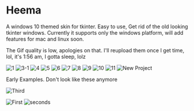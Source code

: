 # Heema
A windows 10 themed skin for tkinter. Easy to use, Get rid of the old looking tkinter windows. Currently it supports only the windows platform, will add features for mac and linux soon.


The Gif quality is low, apologies on that. I'll reupload them once I get time, lol, it's 1:56 am, I gotta sleep, lolz



![1](https://user-images.githubusercontent.com/59841219/179610292-904e5db3-e5b0-4c84-83cb-4625df1b9943.gif)
![3-1](https://user-images.githubusercontent.com/59841219/179610448-a6235b28-f2f5-4a27-9723-06271ccc41b5.gif)
![4](https://user-images.githubusercontent.com/59841219/179610474-9c8f09e6-1c4d-48a2-8851-cb86aadb11cd.gif)
![5](https://user-images.githubusercontent.com/59841219/179610477-bb67a4d2-5622-43f3-8ccc-fbccafc102cd.gif)
![6](https://user-images.githubusercontent.com/59841219/179610493-cb7ed057-7a2d-41ea-a44d-4e6d44b028db.gif)
![7](https://user-images.githubusercontent.com/59841219/179610505-f52096b5-f047-431e-a277-501b7e296546.gif)
![8](https://user-images.githubusercontent.com/59841219/179610519-0585228e-336f-4463-9ac0-e8b3377f352c.gif)
![9](https://user-images.githubusercontent.com/59841219/179610533-fdcd0c8f-efb6-432b-a659-10091b061c4c.gif)
![10](https://user-images.githubusercontent.com/59841219/179610548-47b2a9a7-3080-4f59-bd0a-0edb266231a3.gif)
![11](https://user-images.githubusercontent.com/59841219/179610553-44e85e55-04e9-49e5-8bc2-49a85e531510.gif)
![New Project](https://user-images.githubusercontent.com/59841219/179610560-2876429b-1f58-47b1-bd32-646318d1c904.gif)





















Early Examples. Don't look like these anymore

![Third](https://user-images.githubusercontent.com/59841219/179400377-657781df-a13c-42ae-9a22-d46c6df4e73d.gif)



![First](https://user-images.githubusercontent.com/59841219/179399877-60195f58-bd0c-4d2a-ae64-3c8af74def16.gif)
![seconds](https://user-images.githubusercontent.com/59841219/179399978-f28601c3-c25b-4138-a80d-9062a5451661.gif)
